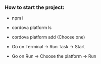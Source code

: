 ### How to start the project:

- npm i

- cordova platform ls 
- cordova platform add (Choose one)

- Go on Terminal -> Run Task -> Start

- Go on Run -> Choose the platform -> Run